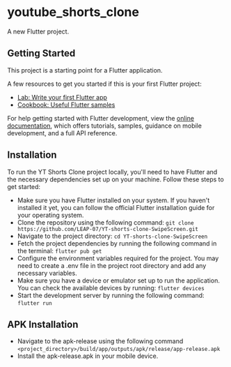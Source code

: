 # youtube_shorts_clone

A new Flutter project.

## Getting Started

This project is a starting point for a Flutter application.

A few resources to get you started if this is your first Flutter project:

- [Lab: Write your first Flutter app](https://docs.flutter.dev/get-started/codelab)
- [Cookbook: Useful Flutter samples](https://docs.flutter.dev/cookbook)

For help getting started with Flutter development, view the
[online documentation](https://docs.flutter.dev/), which offers tutorials,
samples, guidance on mobile development, and a full API reference.


## Installation

To run the YT Shorts Clone project locally, you'll need to have Flutter and the necessary dependencies set up on your machine. Follow these steps to get started:

- Make sure you have Flutter installed on your system. If you haven't installed it yet, you can follow the official Flutter installation guide for your operating system.
- Clone the repository using the following command:
 `git clone https://github.com/LEAP-07/YT-shorts-clone-SwipeScreen.git`
- Navigate to the project directory:
 `cd YT-shorts-clone-SwipeScreen`
- Fetch the project dependencies by running the following command in the terminal: `flutter pub get`
- Configure the environment variables required for the project. You may need to create a .env file in the project root directory and add any necessary variables.
- Make sure you have a device or emulator set up to run the application. You can check the available devices by running: `flutter devices`
- Start the development server by running the following command: 
  `flutter run`

## APK Installation
- Navigate to the apk-release using the following command `<project_directory>/build/app/outputs/apk/release/app-release.apk`
- Install the apk-release.apk in your mobile device.
